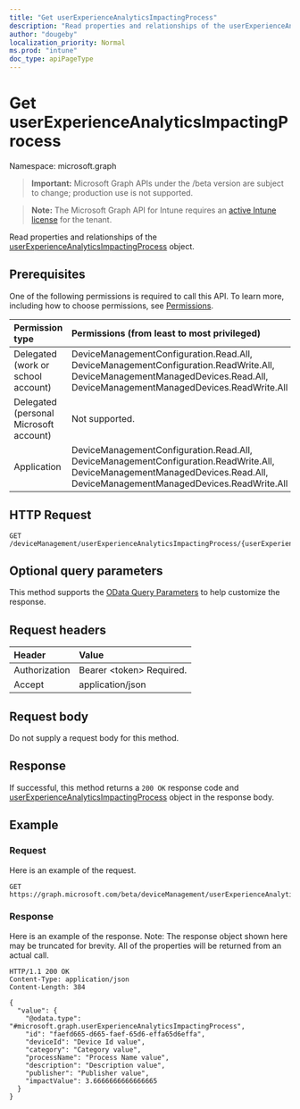 ```yaml
---
title: "Get userExperienceAnalyticsImpactingProcess"
description: "Read properties and relationships of the userExperienceAnalyticsImpactingProcess object."
author: "dougeby"
localization_priority: Normal
ms.prod: "intune"
doc_type: apiPageType
---
```


# Get userExperienceAnalyticsImpactingProcess

Namespace: microsoft.graph

> **Important:** Microsoft Graph APIs under the /beta version are subject to change; production use is not supported.

> **Note:** The Microsoft Graph API for Intune requires an [active Intune license](https://go.microsoft.com/fwlink/?linkid=839381) for the tenant.

Read properties and relationships of the [userExperienceAnalyticsImpactingProcess](../resources/intune-devices-userexperienceanalyticsimpactingprocess.md) object.

## Prerequisites
One of the following permissions is required to call this API. To learn more, including how to choose permissions, see [Permissions](/graph/permissions-reference).

|Permission type|Permissions (from least to most privileged)|
|:---|:---|
|Delegated (work or school account)|DeviceManagementConfiguration.Read.All, DeviceManagementConfiguration.ReadWrite.All, DeviceManagementManagedDevices.Read.All, DeviceManagementManagedDevices.ReadWrite.All|
|Delegated (personal Microsoft account)|Not supported.|
|Application|DeviceManagementConfiguration.Read.All, DeviceManagementConfiguration.ReadWrite.All, DeviceManagementManagedDevices.Read.All, DeviceManagementManagedDevices.ReadWrite.All|

## HTTP Request
<!-- {
  "blockType": "ignored"
}
-->
``` http
GET /deviceManagement/userExperienceAnalyticsImpactingProcess/{userExperienceAnalyticsImpactingProcessId}
```

## Optional query parameters
This method supports the [OData Query Parameters](/graph/query-parameters) to help customize the response.

## Request headers
|Header|Value|
|:---|:---|
|Authorization|Bearer &lt;token&gt; Required.|
|Accept|application/json|

## Request body
Do not supply a request body for this method.

## Response
If successful, this method returns a `200 OK` response code and [userExperienceAnalyticsImpactingProcess](../resources/intune-devices-userexperienceanalyticsimpactingprocess.md) object in the response body.

## Example

### Request
Here is an example of the request.
``` http
GET https://graph.microsoft.com/beta/deviceManagement/userExperienceAnalyticsImpactingProcess/{userExperienceAnalyticsImpactingProcessId}
```

### Response
Here is an example of the response. Note: The response object shown here may be truncated for brevity. All of the properties will be returned from an actual call.
``` http
HTTP/1.1 200 OK
Content-Type: application/json
Content-Length: 384

{
  "value": {
    "@odata.type": "#microsoft.graph.userExperienceAnalyticsImpactingProcess",
    "id": "faefd665-d665-faef-65d6-effa65d6effa",
    "deviceId": "Device Id value",
    "category": "Category value",
    "processName": "Process Name value",
    "description": "Description value",
    "publisher": "Publisher value",
    "impactValue": 3.6666666666666665
  }
}
```






